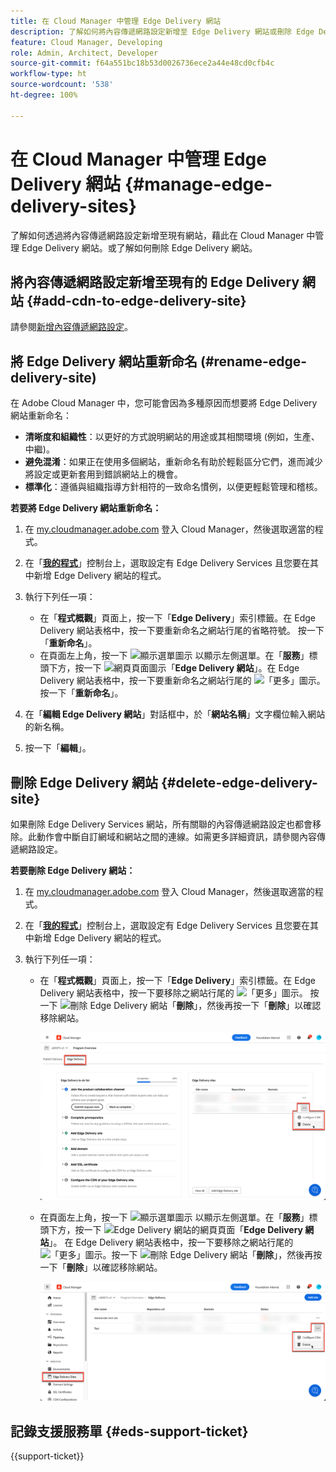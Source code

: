 ```yaml
---
title: 在 Cloud Manager 中管理 Edge Delivery 網站
description: 了解如何將內容傳遞網路設定新增至 Edge Delivery 網站或刪除 Edge Delivery 網站。
feature: Cloud Manager, Developing
role: Admin, Architect, Developer
source-git-commit: f64a551bc18b53d0026736ece2a44e48cd0cfb4c
workflow-type: ht
source-wordcount: '538'
ht-degree: 100%

---
```


# 在 Cloud Manager 中管理 Edge Delivery 網站 {#manage-edge-delivery-sites}

了解如何透過將內容傳遞網路設定新增至現有網站，藉此在 Cloud Manager 中管理 Edge Delivery 網站。或了解如何刪除 Edge Delivery 網站。

## 將內容傳遞網路設定新增至現有的 Edge Delivery 網站 {#add-cdn-to-edge-delivery-site}

請參閱[新增內容傳遞網路設定](/help/implementing/cloud-manager/cdn-configurations/add-cdn-config.md)。

## 將 Edge Delivery 網站重新命名 (#rename-edge-delivery-site)

在 Adobe Cloud Manager 中，您可能會因為多種原因而想要將 Edge Delivery 網站重新命名：

* **清晰度和組織性**：以更好的方式說明網站的用途或其相關環境 (例如，生產、中繼)。
* **避免混淆**：如果正在使用多個網站，重新命名有助於輕鬆區分它們，進而減少將設定或更新套用到錯誤網站上的機會。
* **標準化**：遵循與組織指導方針相符的一致命名慣例，以便更輕鬆管理和稽核。

**若要將 Edge Delivery 網站重新命名：**

1. 在 [my.cloudmanager.adobe.com](https://my.cloudmanager.adobe.com/) 登入 Cloud Manager，然後選取適當的程式。
1. 在「**[我的程式](/help/implementing/cloud-manager/navigation.md#my-programs)**」控制台上，選取設定有 Edge Delivery Services 且您要在其中新增 Edge Delivery 網站的程式。
1. 執行下列任一項：

   * 在「**程式概觀**」頁面上，按一下「**Edge Delivery**」索引標籤。在 Edge Delivery 網站表格中，按一下要重新命名之網站行尾的省略符號。
按一下「**重新命名**」。
   * 在頁面左上角，按一下 ![顯示選單圖示](https://spectrum.adobe.com/static/icons/workflow_18/Smock_ShowMenu_18_N.svg) 以顯示左側選單。在「**服務**」標頭下方，按一下 ![網頁頁面圖示](https://spectrum.adobe.com/static/icons/workflow_18/Smock_WebPages_18_N.svg)「**Edge Delivery 網站**」。在 Edge Delivery 網站表格中，按一下要重新命名之網站行尾的 ![「更多」圖示](https://spectrum.adobe.com/static/icons/workflow_18/Smock_More_18_N.svg)。按一下「**重新命名**」。

1. 在「**編輯 Edge Delivery 網站**」對話框中，於「**網站名稱**」文字欄位輸入網站的新名稱。

1. 按一下「**編輯**」。

## 刪除 Edge Delivery 網站 {#delete-edge-delivery-site}

如果刪除 Edge Delivery Services 網站，所有關聯的內容傳遞網路設定也都會移除。此動作會中斷自訂網域和網站之間的連線。如需更多詳細資訊，請參閱內容傳遞網路設定。<!-- https://wiki.corp.adobe.com/display/DMSArchitecture/%5BKT%5D+Cloud+Manager+2024.9.0+Release -->

**若要刪除 Edge Delivery 網站：**

1. 在 [my.cloudmanager.adobe.com](https://my.cloudmanager.adobe.com/) 登入 Cloud Manager，然後選取適當的程式。
1. 在「**[我的程式](/help/implementing/cloud-manager/navigation.md#my-programs)**」控制台上，選取設定有 Edge Delivery Services 且您要在其中新增 Edge Delivery 網站的程式。
1. 執行下列任一項：

   * 在「**程式概觀**」頁面上，按一下「**Edge Delivery**」索引標籤。在 Edge Delivery 網站表格中，按一下要移除之網站行尾的 ![「更多」圖示](https://spectrum.adobe.com/static/icons/workflow_18/Smock_More_18_N.svg)。
按一下 ![刪除 Edge Delivery 網站](https://spectrum.adobe.com/static/icons/workflow_18/Smock_Delete_18_N.svg)「**刪除**」，然後再按一下「**刪除**」以確認移除網站。

     ![從「Edge Delivery」索引標籤新增 Edge Delivery 網站](/help/implementing/cloud-manager/assets/cm-eds-delete1.png)

   * 在頁面左上角，按一下 ![顯示選單圖示](https://spectrum.adobe.com/static/icons/workflow_18/Smock_ShowMenu_18_N.svg) 以顯示左側選單。在「**服務**」標頭下方，按一下 ![Edge Delivery 網站的網頁頁面](https://spectrum.adobe.com/static/icons/workflow_18/Smock_WebPages_18_N.svg)「**Edge Delivery 網站**」。
在 Edge Delivery 網站表格中，按一下要移除之網站行尾的 ![「更多」圖示](https://spectrum.adobe.com/static/icons/workflow_18/Smock_More_18_N.svg)。按一下 ![刪除 Edge Delivery 網站](https://spectrum.adobe.com/static/icons/workflow_18/Smock_Delete_18_N.svg)「**刪除**」，然後再按一下「**刪除**」以確認移除網站。

     ![從「Edge Delivery 網站」按鈕新增 Edge Delivery 網站](/help/implementing/cloud-manager/assets/cm-eds-delete2.png)

## 記錄支援服務單 {#eds-support-ticket}

{{support-ticket}}


